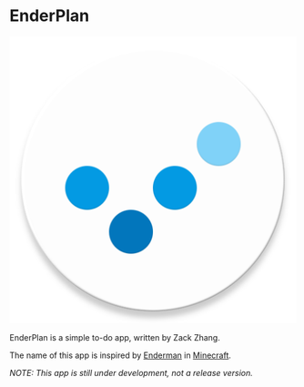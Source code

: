# EnderPlan

<img src="ic_launcher-web.png"/>

EnderPlan is a simple to-do app, written by Zack Zhang.

The name of this app is inspired by [Enderman](http://minecraft.gamepedia.com/Enderman) in [Minecraft](https://minecraft.net/).

*NOTE: This app is still under development, not a release version.*